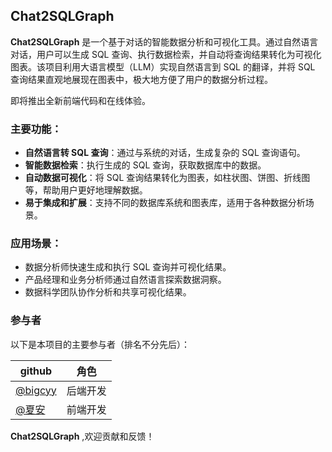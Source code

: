 ## Chat2SQLGraph

**Chat2SQLGraph** 是一个基于对话的智能数据分析和可视化工具。通过自然语言对话，用户可以生成 SQL 查询、执行数据检索，并自动将查询结果转化为可视化图表。该项目利用大语言模型（LLM）实现自然语言到 SQL 的翻译，并将 SQL 查询结果直观地展现在图表中，极大地方便了用户的数据分析过程。

即将推出全新前端代码和在线体验。


### 主要功能：

- **自然语言转 SQL 查询**：通过与系统的对话，生成复杂的 SQL 查询语句。
- **智能数据检索**：执行生成的 SQL 查询，获取数据库中的数据。
- **自动数据可视化**：将 SQL 查询结果转化为图表，如柱状图、饼图、折线图等，帮助用户更好地理解数据。
- **易于集成和扩展**：支持不同的数据库系统和图表库，适用于各种数据分析场景。

### 应用场景：

- 数据分析师快速生成和执行 SQL 查询并可视化结果。
- 产品经理和业务分析师通过自然语言探索数据洞察。
- 数据科学团队协作分析和共享可视化结果。


### 参与者

以下是本项目的主要参与者（排名不分先后）：

| github | 角色 | 
|------|------|
| [@bigcyy](https://github.com/bigcyy) | 后端开发 | 
| [@夏安](https://github.com/1653756334) | 前端开发 | 

**Chat2SQLGraph** ,欢迎贡献和反馈！

